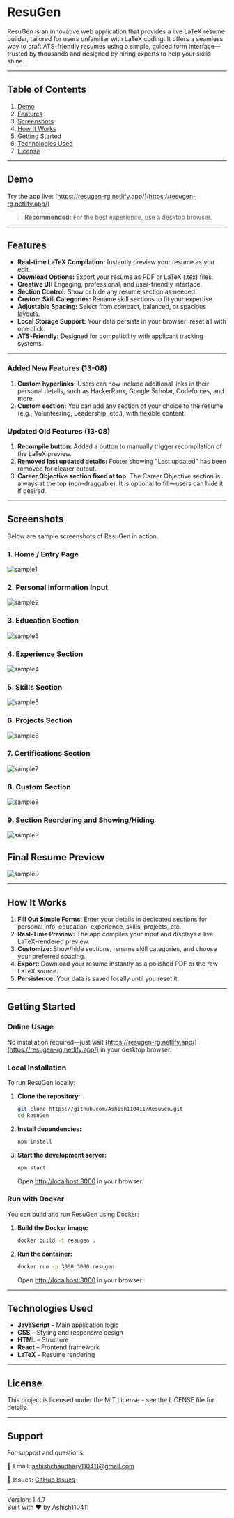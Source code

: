 # ResuGen

ResuGen is an innovative web application that provides a live LaTeX resume builder, tailored for users unfamiliar with LaTeX coding. It offers a seamless way to craft ATS-friendly resumes using a simple, guided form interface—trusted by thousands and designed by hiring experts to help your skills shine.

---

## Table of Contents

1. [Demo](#demo)
2. [Features](#features)
3. [Screenshots](#screenshots)
4. [How It Works](#how-it-works)
5. [Getting Started](#getting-started)
6. [Technologies Used](#technologies-used)
7. [License](#license)

---

## Demo

Try the app live: [https://resugen-rg.netlify.app/](https://resugen-rg.netlify.app/)

> **Recommended:** For the best experience, use a desktop browser.

---

## Features

- **Real-time LaTeX Compilation:** Instantly preview your resume as you edit.
- **Download Options:** Export your resume as PDF or LaTeX (.tex) files.
- **Creative UI:** Engaging, professional, and user-friendly interface.
- **Section Control:** Show or hide any resume section as needed.
- **Custom Skill Categories:** Rename skill sections to fit your expertise.
- **Adjustable Spacing:** Select from compact, balanced, or spacious layouts.
- **Local Storage Support:** Your data persists in your browser; reset all with one click.
- **ATS-Friendly:** Designed for compatibility with applicant tracking systems.

---
### **Added New Features (13-08)**
1. **Custom hyperlinks:** Users can now include additional links in their personal details, such as HackerRank, Google Scholar, Codeforces, and more.
2. **Custom section:** You can add any section of your choice to the resume (e.g., Volunteering, Leadership, etc.), with flexible content.

### **Updated Old Features (13-08)**
1. **Recompile button:** Added a button to manually trigger recompilation of the LaTeX preview.
2. **Removed last updated details:** Footer showing "Last updated" has been removed for clearer output.
3. **Career Objective section fixed at top:** The Career Objective section is always at the top (non-draggable). It is optional to fill—users can hide it if desired.

---

## Screenshots

Below are sample screenshots of ResuGen in action.

### 1. Home / Entry Page
![sample1](assets/sample1.png)

### 2. Personal Information Input
![sample2](assets/sample2.png)

### 3. Education Section
![sample3](assets/sample3.png)

### 4. Experience Section
![sample4](assets/sample4.png)

### 5. Skills Section
![sample5](assets/sample5.png)

### 6. Projects Section
![sample6](assets/sample6.png)

### 7. Certifications Section
![sample7](assets/sample7.png)

### 8. Custom Section
![sample8](assets/sample9.png)

### 9. Section Reordering and Showing/Hiding
![sample9](assets/sample8.png)

## Final Resume Preview
![sample9](assets/resume.jpg)

---

## How It Works

1. **Fill Out Simple Forms:** Enter your details in dedicated sections for personal info, education, experience, skills, projects, etc.
2. **Real-Time Preview:** The app compiles your input and displays a live LaTeX-rendered preview.
3. **Customize:** Show/hide sections, rename skill categories, and choose your preferred spacing.
4. **Export:** Download your resume instantly as a polished PDF or the raw LaTeX source.
5. **Persistence:** Your data is saved locally until you reset it.

---

## Getting Started

### Online Usage

No installation required—just visit [https://resugen-rg.netlify.app/](https://resugen-rg.netlify.app/) in your desktop browser.

### Local Installation

To run ResuGen locally:

1. **Clone the repository:**
   ```bash
   git clone https://github.com/Ashish110411/ResuGen.git
   cd ResuGen
   ```
2. **Install dependencies:**
   ```bash
   npm install
   ```
3. **Start the development server:**
   ```bash
   npm start
   ```
   Open [http://localhost:3000](http://localhost:3000) in your browser.

### Run with Docker

You can build and run ResuGen using Docker:

1. **Build the Docker image:**
   ```bash
   docker build -t resugen .
   ```
2. **Run the container:**
   ```bash
   docker run -p 3000:3000 resugen
   ```
   Open [http://localhost:3000](http://localhost:3000) in your browser.

---

## Technologies Used

- **JavaScript** – Main application logic
- **CSS** – Styling and responsive design
- **HTML** – Structure
- **React** – Frontend framework
- **LaTeX** – Resume rendering

---

## License

This project is licensed under the MIT License - see the LICENSE file for details.

---

## Support

For support and questions:

📧 Email: ashishchaudhary110411@gmail.com

🐛 Issues: [GitHub Issues](https://github.com/Ashish110411/ResuGen/issues)

---

Version: 1.4.7  
Built with ❤️ by Ashish110411